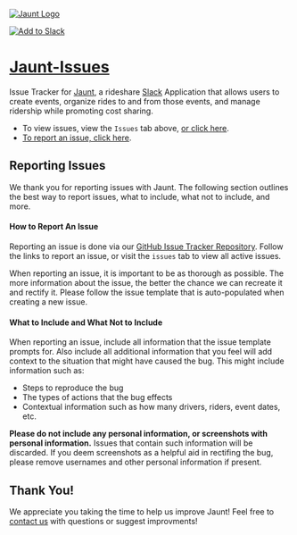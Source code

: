 [![Jaunt Logo](https://jaunt.entalon.com/wp-content/uploads/2020/09/Jaunt-10-768x375.png)](https://www.jaunt.entalon.com)

[![Add to Slack](https://platform.slack-edge.com/img/add_to_slack@2x.png)](https://slack.com/oauth/authorize?client_id=460677056199.459622504210&scope=chat:write:bot,commands,bot)

# [Jaunt-Issues](https://github.com/Entalon/Jaunt-Issues/issues)
Issue Tracker for [Jaunt](https://www.jaunt.entalon.com), a rideshare [Slack](https://www.slack.com) Application that allows users to create events, organize rides to and from those events, and manage ridership while promoting cost sharing.

* To view issues, view the `Issues` tab above, [or click here](https://github.com/Entalon/Jaunt-Issues/issues).
* [To report an issue, click here](https://github.com/Entalon/Jaunt-Issues/issues/new).

## Reporting Issues
We thank you for reporting issues with Jaunt. The following section outlines the best way to report issues, what to include, what not to include, and more.

#### How to Report An Issue
Reporting an issue is done via our [GitHub Issue Tracker Repository](https://github.com/Entalon/Jaunt-Issues). Follow the links to report an issue, or visit the `issues` tab to view all active issues.

When reporting an issue, it is important to be as thorough as possible. The more information about the issue, the better the chance we can recreate it and rectify it. Please follow the issue template that is auto-populated when creating a new issue.

#### What to Include and What Not to Include
When reporting an issue, include all information that the issue template prompts for. Also include all additional information that you feel will add context to the situation that might have caused the bug. This might include information such as:
* Steps to reproduce the bug
* The types of actions that the bug effects
* Contextual information such as how many drivers, riders, event dates, etc.

__Please do not include any personal information, or screenshots with personal information.__ Issues that contain such information will be discarded. If you deem screenshots as a helpful aid in rectifing the bug, please remove usernames and other personal information if present.


## Thank You!
We appreciate you taking the time to help us improve Jaunt! Feel free to [contact us](https://www.jaunt.entalon.com/contact) with questions or suggest improvments!
